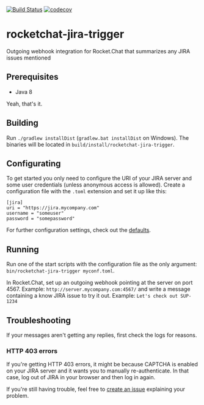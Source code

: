 [![Build Status](https://travis-ci.org/gustavkarlsson/rocketchat-jira-trigger.svg?branch=master)](https://travis-ci.org/gustavkarlsson/rocketchat-jira-trigger)
[![codecov](https://codecov.io/gh/gustavkarlsson/rocketchat-jira-trigger/branch/master/graph/badge.svg)](https://codecov.io/gh/gustavkarlsson/rocketchat-jira-trigger)

# rocketchat-jira-trigger
Outgoing webhook integration for Rocket.Chat that summarizes any JIRA issues mentioned

## Prerequisites
- Java 8

Yeah, that's it.

## Building
Run `./gradlew installDist` (`gradlew.bat installDist` on Windows). The binaries will be located in `build/install/rocketchat-jira-trigger`.

## Configurating
To get started you only need to configure the URI of your JIRA server and some user credentials (unless anonymous access is allowed).
Create a configuration file with the `.toml` extension and set it up like this:
```
[jira]
uri = "https://jira.mycompany.com"
username = "someuser"
password = "somepassword"
```
For further configuration settings, check out the [defaults](https://github.com/gustavkarlsson/rocketchat-jira-trigger/blob/master/src/main/resources/defaults.toml).

## Running
Run one of the start scripts with the configuration file as the only argument: `bin/rocketchat-jira-trigger myconf.toml`.

In Rocket.Chat, set up an outgoing webhook pointing at the server on port 4567. Example: `http://server.mycompany.com:4567/` and write a message containing a know JIRA issue to try it out. Example: `Let's check out SUP-1234`

## Troubleshooting
If your messages aren't getting any replies, first check the logs for reasons.

### HTTP 403 errors
If you're getting HTTP 403 errors, it might be because CAPTCHA is enabled on your JIRA server and it wants you to manually re-authenticate. In that case, log out of JIRA in your browser and then log in again.

If you're still having trouble, feel free to [create an issue](https://github.com/gustavkarlsson/rocketchat-jira-trigger/issues/new) explaining your problem.
